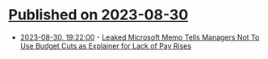 # [Published on 2023-08-30](index.md)

* [2023-08-30, 19:22:00](https://it.slashdot.org/story/23/08/30/1727202/leaked-microsoft-memo-tells-managers-not-to-use-budget-cuts-as-explainer-for-lack-of-pay-rises?utm_source=rss1.0mainlinkanon&utm_medium=feed) - [Leaked Microsoft Memo Tells Managers Not To Use Budget Cuts as Explainer for Lack of Pay Rises](https://it.slashdot.org/story/23/08/30/1727202/leaked-microsoft-memo-tells-managers-not-to-use-budget-cuts-as-explainer-for-lack-of-pay-rises?utm_source=rss1.0mainlinkanon&utm_medium=feed)
